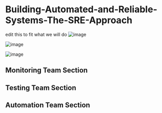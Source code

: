 # Building-Automated-and-Reliable-Systems-The-SRE-Approach

edit this to fit what we will do
![image](https://user-images.githubusercontent.com/88186084/136239372-db1e1718-071d-4e55-a3bc-0476ebc56c72.png)





![image](https://user-images.githubusercontent.com/88186084/136238993-0cfbb9d0-3009-4ba3-b9b9-7f8bc8a1c64a.png)




![image](https://user-images.githubusercontent.com/88186084/136239065-448783f5-304d-45ba-b61f-bc53178e4a5d.png)


## Monitoring Team Section


## Testing Team Section


## Automation Team Section

